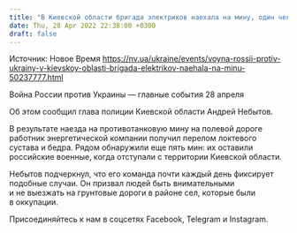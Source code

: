 ```yaml
---
title: "В Киевской области бригада электриков наехала на мину, один человек погиб"
date: Thu, 28 Apr 2022 22:38:00 +0300
draft: false
---
```

Источник: Новое Время https://nv.ua/ukraine/events/voyna-rossii-protiv-ukrainy-v-kievskoy-oblasti-brigada-elektrikov-naehala-na-minu-50237777.html


Война России против Украины — главные события 28 апреля

 Об этом сообщил глава полиции Киевской области Андрей Небытов.

В результате наезда на противотанковую мину на полевой дороге работник энергетической компании получил перелом локтевого сустава и бедра. Рядом обнаружили еще пять мин: их оставили российские военные, когда отступали с территории Киевской области.

Небытов подчеркнул, что его команда почти каждый день фиксирует подобные случаи. Он призвал людей быть внимательными и не выезжать на грунтовые дороги в районе сел, которые были в оккупации.

Присоединяйтесь к нам в соцсетях Facebook, Telegram и Instagram.
